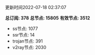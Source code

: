 更新时间2022-07-18 02:37:07

**总订阅: 378**
**总节点: 15805**
**有效节点: 3512**
- ss节点: 1077
- ssr节点: 14
- trojan节点: 391
- v2ray节点: 2030
